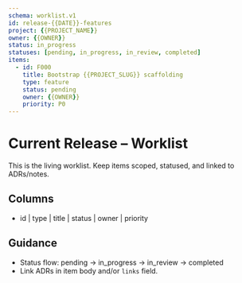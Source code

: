 ```yaml
---
schema: worklist.v1
id: release-{{DATE}}-features
project: {{PROJECT_NAME}}
owner: {{OWNER}}
status: in_progress
statuses: [pending, in_progress, in_review, completed]
items:
  - id: F000
    title: Bootstrap {{PROJECT_SLUG}} scaffolding
    type: feature
    status: pending
    owner: {{OWNER}}
    priority: P0
---
```


# Current Release – Worklist

This is the living worklist. Keep items scoped, statused, and linked to ADRs/notes.

## Columns
- id | type | title | status | owner | priority

## Guidance
- Status flow: pending → in_progress → in_review → completed
- Link ADRs in item body and/or `links` field.
